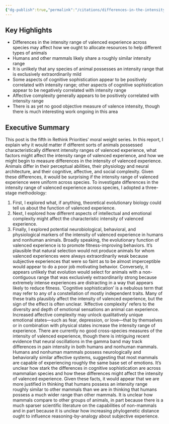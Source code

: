```yaml
---
{"dg-publish":true,"permalink":"/citations/differences-in-the-intensity-of-valenced-experience-across-species-rethink-priorities/","tags":["#sentience"],"created":"2025-10-23T17:42:45.657+01:00","updated":"2025-10-23T18:12:10.220+01:00"}
---
```


## Key Highlights
*   Differences in the intensity range of valenced experience across species may affect how we ought to allocate resources to help different types of animals
*   Humans and other mammals likely share a roughly similar intensity range
*   It is unlikely that any species of animal possesses an intensity range that is exclusively extraordinarily mild
*   Some aspects of cognitive sophistication appear to be positively correlated with intensity range; other aspects of cognitive sophistication appear to be negatively correlated with intensity range
*   Affective complexity generally appears to be positively correlated with intensity range
*   There is as yet no good objective measure of valence intensity, though there is much interesting work ongoing in this area

## Executive Summary
This post is the fifth in Rethink Priorities’ moral weight series. In this report, I explain why it would matter if different sorts of animals possessed characteristically different intensity ranges of valenced experience, what factors might affect the intensity range of valenced experience, and how we might begin to measure differences in the intensity of valenced experience.
Animals differ in their perceptual abilities, their physiology and neural architecture, and their cognitive, affective, and social complexity. Given these differences, it would be surprising if the intensity range of valenced experience were uniform across species. To investigate differences in the intensity range of valenced experience across species, I adopted a three-stage methodology:
1.  First, I explored what, if anything, theoretical evolutionary biology could tell us about the function of valenced experience.
2.  Next, I explored how different aspects of intellectual and emotional complexity might affect the characteristic intensity of valenced experience.
3.  Finally, I explored potential neurobiological, behavioral, and physiological markers of the intensity of valenced experience in humans and nonhuman animals.
Broadly speaking, the evolutionary function of valenced experience is to promote fitness-improving behaviors. It’s plausible that natural selection would not produce animals for whom valenced experiences were always extraordinarily weak because subjective experiences that were so faint as to be almost imperceptible would appear to do a poor job motivating behavior. Conversely, it appears unlikely that evolution would select for animals with a non-contiguous range that was exclusively extraordinarily strong because extremely intense experiences are distracting in a way that appears likely to reduce fitness.
‘Cognitive sophistication’ is a nebulous term that may refer to any of a constellation of mostly independent traits. Many of these traits plausibly affect the intensity of valenced experience, but the sign of the effect is often unclear. ‘Affective complexity’ refers to the diversity and depth of emotional sensations an animal can experience. Increased affective complexity may unlock qualitatively unique emotional states—such as fear, depression, or love—that by themselves or in combination with physical states increase the intensity range of experience.
There are currently no good cross-species measures of the intensity of valenced experience, though there is intriguing recent evidence that neural oscillations in the gamma band may track differences in pain intensity in both humans and nonhuman mammals.
Humans and nonhuman mammals possess neurologically and behaviorally similar affective systems, suggesting that most mammals are capable of experiencing roughly the same base set of emotions. It’s unclear how stark the differences in cognitive sophistication are across mammalian species and how these differences might affect the intensity of valenced experience. Given these facts, it would appear that we are more justified in thinking that humans possess an intensity range roughly similar to other mammals than we are in thinking that humans possess a much wider range than other mammals. It is unclear how mammals compare to other groups of animals, in part because there is a much sparser scientific literature on the capabilities of non-mammals and in part because it is unclear how increasing phylogenetic distance ought to influence reasoning-by-analogy about subjective experience.